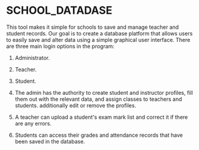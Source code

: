# SCHOOL_DATADASE
This tool makes it simple for schools to save and manage teacher and student records.
Our goal is to create a database platform that allows users to easily save and alter data using a simple graphical user interface.
There are three main login options in the program:                      
1)	Administrator. 
2)	Teacher.
3)	Student.

1) The admin has the authority to create student and instructor profiles, fill them out with the relevant data, and assign classes to teachers and students. additionally edit or remove the profiles. 
2) A teacher can upload a student's exam mark list and correct it if there are any errors.
3) Students can access their grades and attendance records that have been saved in the database. 


